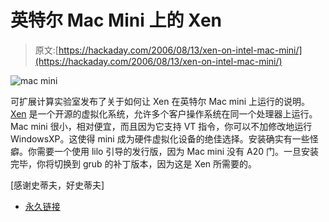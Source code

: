 # 英特尔 Mac Mini 上的 Xen

> 原文:[https://hackaday.com/2006/08/13/xen-on-intel-mac-mini/](https://hackaday.com/2006/08/13/xen-on-intel-mac-mini/)

![mac mini](../Images/755b63b3a4ec934921176d4a264d4c36.png)

可扩展计算实验室发布了关于如何让 Xen 在英特尔 Mac mini 上运行的说明。 [Xen](http://www.cl.cam.ac.uk/Research/SRG/netos/xen/) 是一个开源的虚拟化系统，允许多个客户操作系统在同一个处理器上运行。Mac mini 很小，相对便宜，而且因为它支持 VT 指令，你可以不加修改地运行 WindowsXP。这使得 mini 成为硬件虚拟化设备的绝佳选择。安装确实有一些怪癖。你需要一个使用 lilo 引导的发行版，因为 Mac mini 没有 A20 门。一旦安装完毕，你将切换到 grub 的补丁版本，因为这是 Xen 所需要的。

[感谢史蒂夫，好史蒂夫]

*   [永久链接](http://www.scl.ameslab.gov/Projects/mini-xen/index.html)